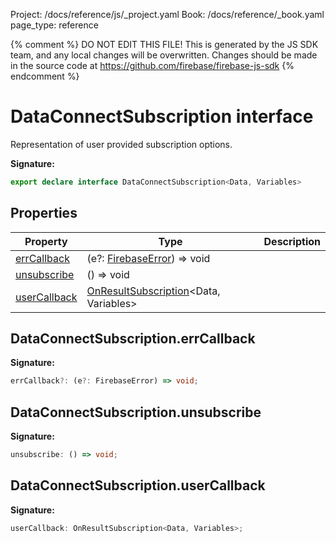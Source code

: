 Project: /docs/reference/js/_project.yaml
Book: /docs/reference/_book.yaml
page_type: reference

{% comment %}
DO NOT EDIT THIS FILE!
This is generated by the JS SDK team, and any local changes will be
overwritten. Changes should be made in the source code at
https://github.com/firebase/firebase-js-sdk
{% endcomment %}

# DataConnectSubscription interface
Representation of user provided subscription options.

<b>Signature:</b>

```typescript
export declare interface DataConnectSubscription<Data, Variables> 
```

## Properties

|  Property | Type | Description |
|  --- | --- | --- |
|  [errCallback](./data-connect.dataconnectsubscription.md#dataconnectsubscriptionerrcallback) | (e?: [FirebaseError](./util.firebaseerror.md#firebaseerror_class)<!-- -->) =&gt; void |  |
|  [unsubscribe](./data-connect.dataconnectsubscription.md#dataconnectsubscriptionunsubscribe) | () =&gt; void |  |
|  [userCallback](./data-connect.dataconnectsubscription.md#dataconnectsubscriptionusercallback) | [OnResultSubscription](./data-connect.md#onresultsubscription)<!-- -->&lt;Data, Variables&gt; |  |

## DataConnectSubscription.errCallback

<b>Signature:</b>

```typescript
errCallback?: (e?: FirebaseError) => void;
```

## DataConnectSubscription.unsubscribe

<b>Signature:</b>

```typescript
unsubscribe: () => void;
```

## DataConnectSubscription.userCallback

<b>Signature:</b>

```typescript
userCallback: OnResultSubscription<Data, Variables>;
```
